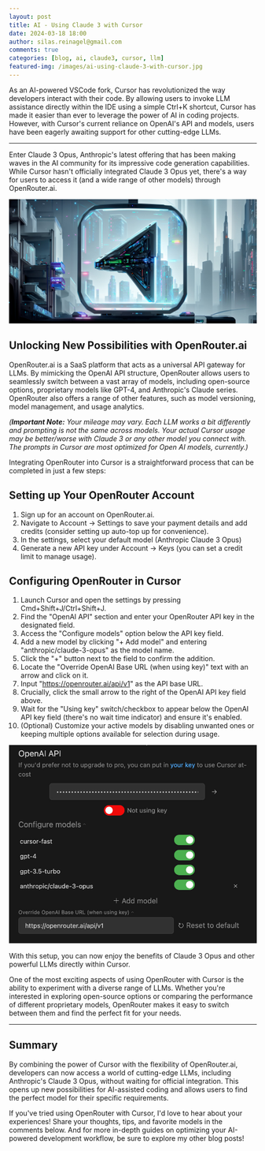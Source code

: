 ```yaml
---
layout: post
title: AI - Using Claude 3 with Cursor
date: 2024-03-18 18:00
author: silas.reinagel@gmail.com
comments: true
categories: [blog, ai, claude3, cursor, llm]
featured-img: /images/ai-using-claude-3-with-cursor.jpg
---
```


As an AI-powered VSCode fork, Cursor has revolutionized the way developers interact with their code. By allowing users to invoke LLM assistance directly within the IDE using a simple Ctrl+K shortcut, Cursor has made it easier than ever to leverage the power of AI in coding projects. However, with Cursor's current reliance on OpenAI's API and models, users have been eagerly awaiting support for other cutting-edge LLMs.

---

Enter Claude 3 Opus, Anthropic's latest offering that has been making waves in the AI community for its impressive code generation capabilities. While Cursor hasn't officially integrated Claude 3 Opus yet, there's a way for users to access it (and a wide range of other models) through OpenRouter.ai.

<img src="/images/ai-using-claude-3-with-cursor.jpg" alt="AI - Using Claude 3 with Cursor IDE"/>

## Unlocking New Possibilities with OpenRouter.ai

OpenRouter.ai is a SaaS platform that acts as a universal API gateway for LLMs. By mimicking the OpenAI API structure, OpenRouter allows users to seamlessly switch between a vast array of models, including open-source options, proprietary models like GPT-4, and Anthropic's Claude series. OpenRouter also offers a range of other features, such as model versioning, model management, and usage analytics.

*(**Important Note:** Your mileage may vary. Each LLM works a bit differently and prompting is not the same across models. Your actual Cursor usage may be better/worse with Claude 3 or any other model you connect with. The prompts in Cursor are most optimized for Open AI models, currently.)*

Integrating OpenRouter into Cursor is a straightforward process that can be completed in just a few steps:

## Setting up Your OpenRouter Account

1. Sign up for an account on OpenRouter.ai.
2. Navigate to Account → Settings to save your payment details and add credits (consider setting up auto-top up for convenience).
3. In the settings, select your default model (Anthropic Claude 3 Opus)
4. Generate a new API key under Account → Keys (you can set a credit limit to manage usage).

## Configuring OpenRouter in Cursor

1. Launch Cursor and open the settings by pressing Cmd+Shift+J/Ctrl+Shift+J.
2. Find the "OpenAI API" section and enter your OpenRouter API key in the designated field.
3. Access the "Configure models" option below the API key field.
4. Add a new model by clicking "+ Add model" and entering "anthropic/claude-3-opus" as the model name.
5. Click the "+" button next to the field to confirm the addition.
6. Locate the "Override OpenAI Base URL (when using key)" text with an arrow and click on it.
7. Input "https://openrouter.ai/api/v1" as the API base URL.
8. Crucially, click the small arrow to the right of the OpenAI API key field above.
9. Wait for the "Using key" switch/checkbox to appear below the OpenAI API key field (there's no wait time indicator) and ensure it's enabled.
10. (Optional) Customize your active models by disabling unwanted ones or keeping multiple options available for selection during usage.

<img src="/images/cursor-openrouter-settings.jpg" alt="Cursor - OpenRouter Settings"/>

With this setup, you can now enjoy the benefits of Claude 3 Opus and other powerful LLMs directly within Cursor.

One of the most exciting aspects of using OpenRouter with Cursor is the ability to experiment with a diverse range of LLMs. Whether you're interested in exploring open-source options or comparing the performance of different proprietary models, OpenRouter makes it easy to switch between them and find the perfect fit for your needs.

---

## Summary

By combining the power of Cursor with the flexibility of OpenRouter.ai, developers can now access a world of cutting-edge LLMs, including Anthropic's Claude 3 Opus, without waiting for official integration. This opens up new possibilities for AI-assisted coding and allows users to find the perfect model for their specific requirements.

If you've tried using OpenRouter with Cursor, I'd love to hear about your experiences! Share your thoughts, tips, and favorite models in the comments below. And for more in-depth guides on optimizing your AI-powered development workflow, be sure to explore my other blog posts!
